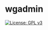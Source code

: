 # wgadmin

[![License: GPL v3](https://img.shields.io/badge/License-GPLv3-blue.svg)](https://www.gnu.org/licenses/gpl-3.0)
